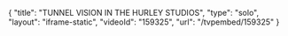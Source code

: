 {
    "title": "TUNNEL VISION IN THE HURLEY STUDIOS",
    "type": "solo",
    "layout": "iframe-static",
    "videoId": "159325",
    "url": "\/tvpembed\/159325"
}